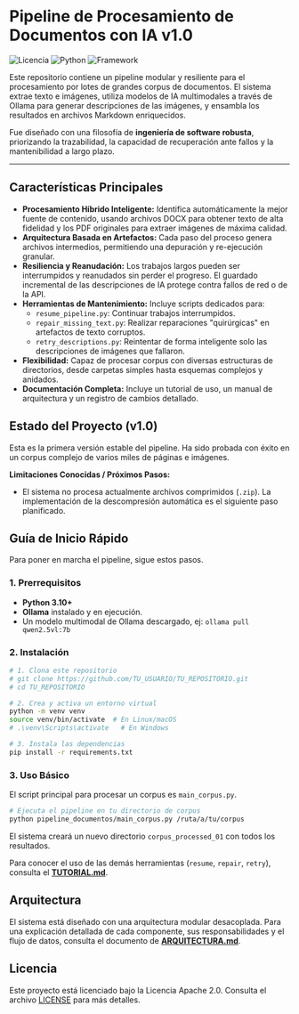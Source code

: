 # Pipeline de Procesamiento de Documentos con IA v1.0

![Licencia](https://img.shields.io/badge/License-Apache_2.0-blue.svg)
![Python](https://img.shields.io/badge/Python-3.10+-blue?logo=python&logoColor=white)
![Framework](https://img.shields.io/badge/Framework-Ollama-lightgrey)

Este repositorio contiene un pipeline modular y resiliente para el procesamiento por lotes de grandes corpus de documentos. El sistema extrae texto e imágenes, utiliza modelos de IA multimodales a través de Ollama para generar descripciones de las imágenes, y ensambla los resultados en archivos Markdown enriquecidos.

Fue diseñado con una filosofía de **ingeniería de software robusta**, priorizando la trazabilidad, la capacidad de recuperación ante fallos y la mantenibilidad a largo plazo.

---

## Características Principales

- **Procesamiento Híbrido Inteligente:** Identifica automáticamente la mejor fuente de contenido, usando archivos DOCX para obtener texto de alta fidelidad y los PDF originales para extraer imágenes de máxima calidad.
- **Arquitectura Basada en Artefactos:** Cada paso del proceso genera archivos intermedios, permitiendo una depuración y re-ejecución granular.
- **Resiliencia y Reanudación:** Los trabajos largos pueden ser interrumpidos y reanudados sin perder el progreso. El guardado incremental de las descripciones de IA protege contra fallos de red o de la API.
- **Herramientas de Mantenimiento:** Incluye scripts dedicados para:
  - `resume_pipeline.py`: Continuar trabajos interrumpidos.
  - `repair_missing_text.py`: Realizar reparaciones "quirúrgicas" en artefactos de texto corruptos.
  - `retry_descriptions.py`: Reintentar de forma inteligente solo las descripciones de imágenes que fallaron.
- **Flexibilidad:** Capaz de procesar corpus con diversas estructuras de directorios, desde carpetas simples hasta esquemas complejos y anidados.
- **Documentación Completa:** Incluye un tutorial de uso, un manual de arquitectura y un registro de cambios detallado.

## Estado del Proyecto (v1.0)

Esta es la primera versión estable del pipeline. Ha sido probada con éxito en un corpus complejo de varios miles de páginas e imágenes.

**Limitaciones Conocidas / Próximos Pasos:**
- El sistema no procesa actualmente archivos comprimidos (`.zip`). La implementación de la descompresión automática es el siguiente paso planificado.

## Guía de Inicio Rápido

Para poner en marcha el pipeline, sigue estos pasos.

### 1. Prerrequisitos

- **Python 3.10+**
- **Ollama** instalado y en ejecución.
- Un modelo multimodal de Ollama descargado, ej: `ollama pull qwen2.5vl:7b`

### 2. Instalación

```bash
# 1. Clona este repositorio
# git clone https://github.com/TU_USUARIO/TU_REPOSITORIO.git
# cd TU_REPOSITORIO

# 2. Crea y activa un entorno virtual
python -m venv venv
source venv/bin/activate  # En Linux/macOS
# .\venv\Scripts\activate   # En Windows

# 3. Instala las dependencias
pip install -r requirements.txt
```

### 3. Uso Básico

El script principal para procesar un corpus es `main_corpus.py`.

```bash
# Ejecuta el pipeline en tu directorio de corpus
python pipeline_documentos/main_corpus.py /ruta/a/tu/corpus
```

El sistema creará un nuevo directorio `corpus_processed_01` con todos los resultados.

Para conocer el uso de las demás herramientas (`resume`, `repair`, `retry`), consulta el [**TUTORIAL.md**](./TUTORIAL.md).

## Arquitectura

El sistema está diseñado con una arquitectura modular desacoplada. Para una explicación detallada de cada componente, sus responsabilidades y el flujo de datos, consulta el documento de [**ARQUITECTURA.md**](./ARQUITECTURA.md).

## Licencia

Este proyecto está licenciado bajo la Licencia Apache 2.0. Consulta el archivo [LICENSE](./LICENSE) para más detalles.
